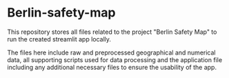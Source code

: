 # Berlin-safety-map
This repository stores all files related to the project "Berlin Safety Map" to run the created streamlit app locally.

The files here include raw and preprocessed geographical and numerical data, all supporting scripts used for data processing and the application file including any additional necessary files to ensure the usability of the app.
